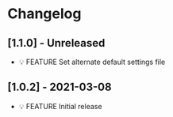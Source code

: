 # Changelog

## [1.1.0] - Unreleased

* 💡 FEATURE Set alternate default settings file

## [1.0.2] - 2021-03-08

* 💡 FEATURE Initial release